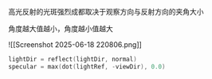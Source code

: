 高光反射的光斑强烈成都取决于观察方向与反射方向的夹角大小 

角度越大值越小，角度越小值越大

![[Screenshot 2025-06-18 220806.png]]

```cpp
lightDir = reflect(lightDir, normal)
specular = max(dot(lightRef, -viewDir), 0.0)
```